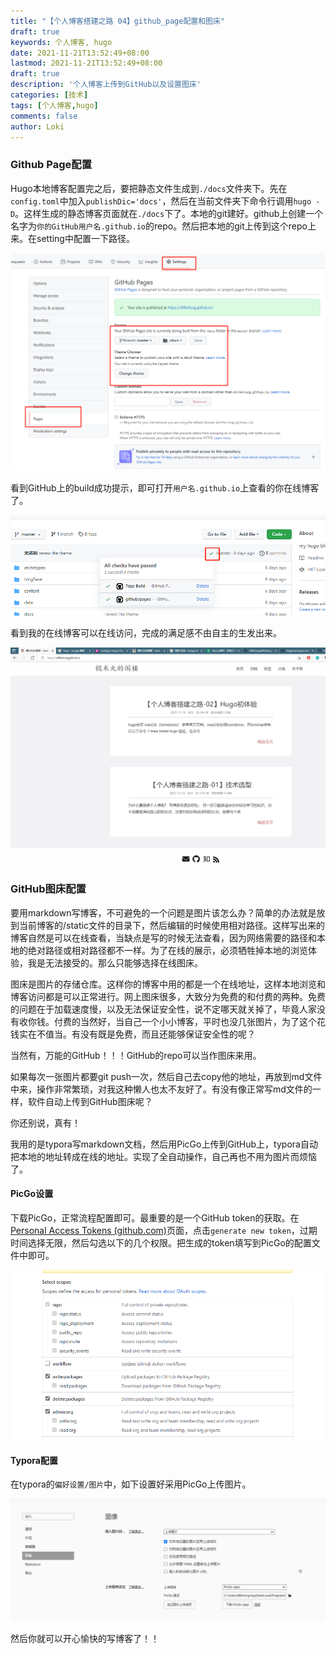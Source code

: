 ```yaml
---
title: "【个人博客搭建之路 04】github_page配置和图床"
draft: true
keywords: 个人博客, hugo
date: 2021-11-21T13:52:49+08:00
lastmod: 2021-11-21T13:52:49+08:00
draft: true
description: '个人博客上传到GitHub以及设置图床'
categories: [技术]
tags: [个人博客,hugo]
comments: false
author: Loki
---
```


### Github Page配置

Hugo本地博客配置完之后，要把静态文件生成到`./docs`文件夹下。先在`config.toml`中加入`publishDic='docs'`，然后在当前文件夹下命令行调用`hugo -D`。这样生成的静态博客页面就在`./docs`下了。本地的git建好。github上创建一个名字为`你的GitHub用户名.github.io`的repo。然后把本地的git上传到这个repo上来。在setting中配置一下路径。

![image-20211121140019728](https://raw.githubusercontent.com/Differlong/imgserver/main/img/image-20211121140019728.png)



看到GitHub上的build成功提示，即可打开`用户名.github.io`上查看的你在线博客了。

![image-20211121141334833](https://raw.githubusercontent.com/Differlong/imgserver/main/img/image-20211121141334833.png)



看到我的在线博客可以在线访问，完成的满足感不由自主的生发出来。

![image-20211121141535097](https://raw.githubusercontent.com/Differlong/imgserver/main/img/image-20211121141535097.png)

### GitHub图床配置

要用markdown写博客，不可避免的一个问题是图片该怎么办？简单的办法就是放到当前博客的/static文件的目录下，然后编辑的时候使用相对路径。这样写出来的博客自然是可以在线查看，当缺点是写的时候无法查看，因为网络需要的路径和本地的绝对路径或相对路径都不一样。为了在线的展示，必须牺牲掉本地的浏览体验，我是无法接受的。那么只能够选择在线图床。

图床是图片的存储仓库。这样你的博客中用的都是一个在线地址，这样本地浏览和博客访问都是可以正常进行。网上图床很多，大致分为免费的和付费的两种。免费的问题在于加载速度慢，以及无法保证安全性，说不定哪天就关掉了，毕竟人家没有收你钱。付费的当然好，当自己一个小小博客，平时也没几张图片，为了这个花钱实在不值当。有没有既是免费，而且还能够保证安全性的呢？

当然有，万能的GitHub！！！GitHub的repo可以当作图床来用。

如果每次一张图片都要git push一次，然后自己去copy他的地址，再放到md文件中来，操作非常繁琐，对我这种懒人也太不友好了。有没有像正常写md文件的一样，软件自动上传到GitHub图床呢？

你还别说，真有！

我用的是typora写markdown文档，然后用PicGo上传到GitHub上，typora自动把本地的地址转成在线的地址。实现了全自动操作，自己再也不用为图片而烦恼了。

#### PicGo设置

下载PicGo，正常流程配置即可。最重要的是一个GitHub token的获取。在[Personal Access Tokens (github.com)](https://github.com/settings/tokens)页面，点击`generate new token`，过期时间选择无限，然后勾选以下的几个权限。把生成的token填写到PicGo的配置文件中即可。

![image-20211121140511403](https://raw.githubusercontent.com/Differlong/imgserver/main/img/image-20211121140511403.png)

#### Typora配置

在typora的`偏好设置/图片`中，如下设置好采用PicGo上传图片。

![image-20211121143033993](https://raw.githubusercontent.com/Differlong/imgserver/main/img/image-20211121143033993.png)

然后你就可以开心愉快的写博客了！！